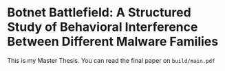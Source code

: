 # Botnet Battlefield: A Structured Study of Behavioral Interference Between Different Malware Families


This is my Master Thesis. You can read the final paper on `build/main.pdf`
